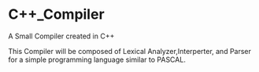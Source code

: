 # C++_Compiler

A Small Compiler created in C++

This Compiler will be composed of Lexical Analyzer,Interperter, and Parser for a simple programming language similar to PASCAL.
